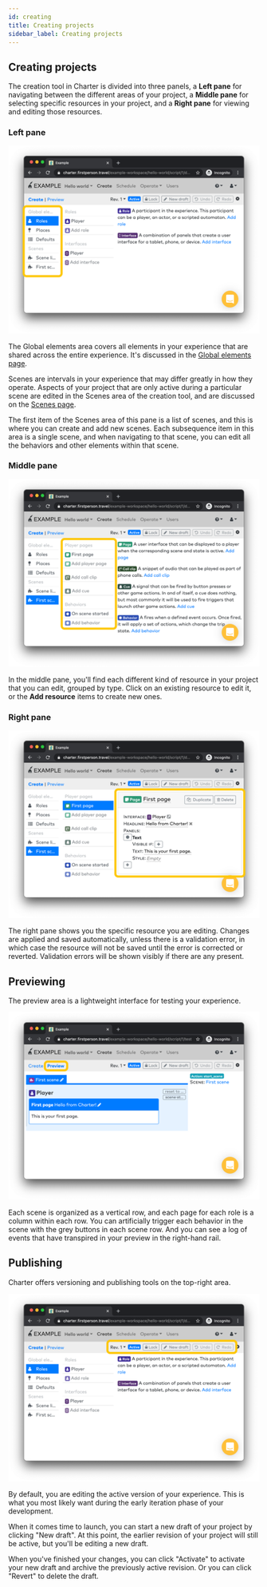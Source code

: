 ```yaml
---
id: creating
title: Creating projects
sidebar_label: Creating projects
---
```


## Creating projects

The creation tool in Charter is divided into three panels, a **Left pane** for navigating between the different areas of your project, a **Middle pane** for selecting specific resources in your project, and a **Right pane** for viewing and editing those resources.

### Left pane

![Left pane](/img/concepts/projects/leftpane.png)

The Global elements area covers all elements in your experience that are shared across the entire experience. It's discussed in the [Global elements page](/docs/concepts/global).

Scenes are intervals in your experience that may differ greatly in how they operate. Aspects of your project that are only active during a particular scene are edited in the Scenes area of the creation tool, and are discussed on the [Scenes page](/docs/concepts/scenes).

The first item of the Scenes area of this pane is a list of scenes, and this is where you can create and add new scenes. Each subsequence item in this area is a single scene, and when navigating to that scene, you can edit all the behaviors and other elements within that scene.

### Middle pane

![Middle pane](/img/concepts/projects/middlepane.png)

In the middle pane, you'll find each different kind of resource in your project that you can edit,  grouped by type. Click on an existing resource to edit it, or the **Add resource** items to create new ones.

### Right pane

![Right pane](/img/concepts/projects/rightpane.png)

The right pane shows you the specific resource you are editing. Changes are applied and saved automatically, unless there is a validation error, in which case the resource will not be saved until the error is corrected or reverted. Validation errors will be shown visibly if there are any present.

## Previewing

The preview area is a lightweight interface for testing your experience.

![Preview](/img/concepts/projects/preview.png)

Each scene is organized as a vertical row, and each page for each role is a column within each row. You can artificially trigger each behavior in the scene with the grey buttons in each scene row. And you can see a log of events that have transpired in your preview in the right-hand rail.

## Publishing

Charter offers versioning and publishing tools on the top-right area.

![Versioning](/img/concepts/projects/versioning.png)

By default, you are editing the active version of your experience. This is what you most likely want during the early iteration phase of your development.

When it comes time to launch, you can start a new draft of your project by clicking "New draft". At this point, the earlier revision of your project will still be active, but you'll be editing a new draft.

When you've finished your changes, you can click "Activate" to activate your new draft and archive the previously active revision. Or you can click "Revert" to delete the draft.
